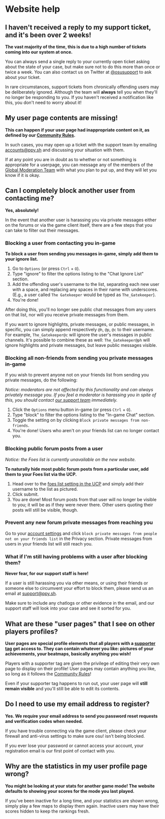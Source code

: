 # Website help

## I haven't received a reply to my support ticket, and it's been over 2 weeks!

**The vast majority of the time, this is due to a high number of tickets coming into our system at once.**

You can always send a single reply to your currently open ticket asking about the state of your case, but make sure not to do this more than once or twice a week. You can also contact us on Twitter at [@osusupport](https://twitter.com/osusupport) to ask about your ticket.

In rare circumstances, support tickets from chronically offending users may be deliberately ignored. Although the team will **always** tell you when they'll no longer be responding to you. If you haven't received a notification like this, you don't need to worry about it!

## My user page contents are missing!

**This can happen if your user page had inappropriate content on it, as defined by our [Community Rules](/wiki/Rules).**

In such cases, you may open up a ticket with the support team by emailing [accounts@ppy.sh](mailto:accounts@ppy.sh) and discussing your situation with them.

If at any point you are in doubt as to whether or not something is appropriate for a userpage, you can message any of the members of the [Global Moderation Team](/wiki/People/Global_Moderation_Team) with what you plan to put up, and they will let you know if it is okay.

## Can I completely block another user from contacting me?

**Yes, absolutely!**

In the event that another user is harassing you via private messages either on the forums or via the game client itself, there are a few steps that you can take to filter out their messages.

### Blocking a user from contacting you in-game

**To block a user from sending you messages in-game, simply add them to your ignore list.**

1. Go to `Options` (or press `Ctrl` + `O`).
2. Type "ignore" to filter the options listing to the "Chat Ignore List" section.
3. Add the offending user's username to the list, separating each new user with a space, and replacing any spaces in their name with underscores. (E.g., a user called `The Gatekeeper` would be typed as `The_Gatekeeper`).
4. You're done!

After doing this, you'll no longer see public chat messages from any users on that list, nor will you receive private messages from them.

If you want to ignore highlights, private messages, or public messages, in specific, you can simply append respectively `@h`, `@p`, `@c` to their username. For example, `The_Gatekeeper@c` will ignore the user's messages in public channels. It's possible to combine these as well: `The_Gatekeeper@ph` will ignore highlights and private messages, but leave public messages visible.

### Blocking all non-friends from sending you private messages in-game

If you wish to prevent anyone not on your friends list from sending you private messages, do the following:

*Notice: moderators are not affected by this functionality and can always privately message you. If you feel a moderator is harassing you in spite of this, you should contact [our support team](mailto:support@ppy.sh) immediately.*

1. Click the `Options` menu button in-game (or press `Ctrl` + `O`).
2. Type "block" to filter the options listing to the "In-game Chat" section.
3. Toggle the setting on by clicking `Block private messages from non-friends`.
4. You're done! Users who aren't on your friends list can no longer contact you.

### Blocking public forum posts from a user <!-- TODO: this part needs to be rewritten for the current website, "foes" is no longer available on the old one -->

*Notice: the Foes list is currently unavailable on the new website.*

**To naturally hide most public forum posts from a particular user, add them to your Foes list via the UCP.**

1. Head over to the [foes list setting in the UCP](https://osu.ppy.sh/forum/ucp.php?i=zebra&mode=foes) and simply add their username to the list as pictured.
2. Click submit.
3. You are done! Most forum posts from that user will no longer be visible to you; it will be as if they were never there. Other users quoting their posts will still be visible, though.

### Prevent any new forum private messages from reaching you

Go to your [account settings](https://osu.ppy.sh/home/account/edit) and click `block private messages from people not on your friends list` in the Privacy section. Private messages from users in your friends list will still reach you.

### What if I'm still having problems with a user after blocking them?

**Never fear, for our support staff is here!**

If a user is still harassing you via other means, or using their friends or someone else to circumvent your effort to block them, please send us an email at [support@ppy.sh](mailto:support@ppy.sh).

Make sure to include any chatlogs or other evidence in the email, and our support staff will look into your case and see it sorted for you.

## What are these "user pages" that I see on other players profiles?

**User pages are special profile elements that all players with a [supporter tag](https://osu.ppy.sh/home/support) get access to. They can contain whatever you like: pictures of your achievements, your beatmaps, basically anything you wish!**

Players with a supporter tag are given the privilege of editing their very own page to display on their profile! User pages may contain anything you like, so long as it follows the [Community Rules](/wiki/Rules)!

Even if your supporter tag happens to run out, your user page will **still remain visible** and you'll still be able to edit its contents.

## Do I need to use my email address to register?

**Yes. We require your email address to send you password reset requests and verification codes when needed.**

If you have trouble connecting via the game client, please check your firewall and anti-virus settings to make sure osu! isn't being blocked.

If you ever lose your password or cannot access your account, your registration email is our first point of contact with you.

## Why are the statistics in my user profile page wrong?

**You might be looking at your stats for another game mode! The website defaults to showing your scores for the mode you last played.**

If you've been inactive for a long time, and your statistics are shown wrong, simply play a few maps to display them again. Inactive users may have their scores hidden to keep the rankings fresh.

